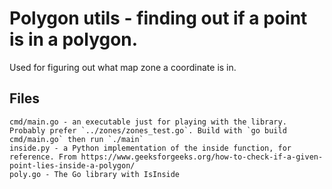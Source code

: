 # Polygon utils - finding out if a point is in a polygon.

Used for figuring out what map zone a coordinate is in.

## Files

    cmd/main.go - an executable just for playing with the library. Probably prefer `../zones/zones_test.go`. Build with `go build cmd/main.go` then run `./main`
    inside.py - a Python implementation of the inside function, for reference. From https://www.geeksforgeeks.org/how-to-check-if-a-given-point-lies-inside-a-polygon/
    poly.go - The Go library with IsInside
